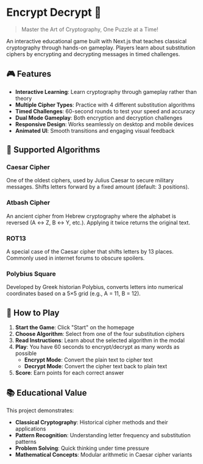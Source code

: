 # Encrypt Decrypt 🔐

> Master the Art of Cryptography, One Puzzle at a Time!

An interactive educational game built with Next.js that teaches classical cryptography through hands-on gameplay. Players learn about substitution ciphers by encrypting and decrypting messages in timed challenges.

## 🎮 Features

- **Interactive Learning**: Learn cryptography through gameplay rather than theory
- **Multiple Cipher Types**: Practice with 4 different substitution algorithms
- **Timed Challenges**: 60-second rounds to test your speed and accuracy
- **Dual Mode Gameplay**: Both encryption and decryption challenges
- **Responsive Design**: Works seamlessly on desktop and mobile devices
- **Animated UI**: Smooth transitions and engaging visual feedback

## 🧮 Supported Algorithms

### Caesar Cipher
One of the oldest ciphers, used by Julius Caesar to secure military messages. Shifts letters forward by a fixed amount (default: 3 positions).

### Atbash Cipher
An ancient cipher from Hebrew cryptography where the alphabet is reversed (A ↔ Z, B ↔ Y, etc.). Applying it twice returns the original text.

### ROT13
A special case of the Caesar cipher that shifts letters by 13 places. Commonly used in internet forums to obscure spoilers.

### Polybius Square
Developed by Greek historian Polybius, converts letters into numerical coordinates based on a 5×5 grid (e.g., A = 11, B = 12).

## 🎯 How to Play

1. **Start the Game**: Click "Start" on the homepage
2. **Choose Algorithm**: Select from one of the four substitution ciphers
3. **Read Instructions**: Learn about the selected algorithm in the modal
4. **Play**: You have 60 seconds to encrypt/decrypt as many words as possible
   - **Encrypt Mode**: Convert the plain text to cipher text
   - **Decrypt Mode**: Convert the cipher text back to plain text
6. **Score**: Earn points for each correct answer

## 📚 Educational Value

This project demonstrates:
- **Classical Cryptography**: Historical cipher methods and their applications
- **Pattern Recognition**: Understanding letter frequency and substitution patterns
- **Problem Solving**: Quick thinking under time pressure
- **Mathematical Concepts**: Modular arithmetic in Caesar cipher variants
